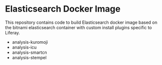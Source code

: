# Elasticsearch Docker Image

This repository contains code to build Elasticsearch docker image based on the bitnami elasticsearch container with custom install plugins specific to Liferay.

- analysis-kuromoji
- analysis-icu
- analysis-smartcn
- analysis-stempel
